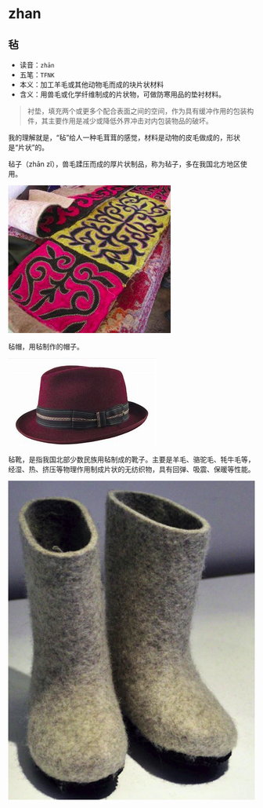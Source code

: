 # zhan

## 毡

- 读音：`zhān`
- 五笔：`TFNK`
- 本义：加工羊毛或其他动物毛而成的块片状材料
- 含义：用兽毛或化学纤维制成的片状物，可做防寒用品的垫衬材料。

> 衬垫，填充两个或更多个配合表面之间的空间，作为具有缓冲作用的包装构件，其主要作用是减少或降低外界冲击对内包装物品的破坏。

我的理解就是，“毡”给人一种毛茸茸的感觉，材料是动物的皮毛做成的，形状是“片状”的。

毡子（zhān zǐ），兽毛蹂压而成的厚片状制品，称为毡子，多在我国北方地区使用。

![毡子](images/zhan_zi.png)

毡帽，用毡制作的帽子。

![毡帽](images/zhan_mao.png)

毡靴，是指我国北部少数民族用毡制成的靴子。主要是羊毛、骆驼毛、牦牛毛等，经湿、热、挤压等物理作用制成片状的无纺织物，具有回弹、吸震、保暖等性能。

![毡靴](images/zhan_xue.png)
